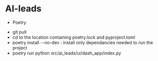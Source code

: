 # AI-leads

* Poetry
- git pull
- cd to the location containing poetry.lock and pyproject.toml
- poetry install --no-dev : install only dependancies needed to run the project
-  poetry run python src/ai_leads/ui/dash_app/index.py 

